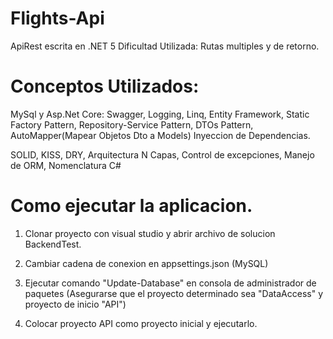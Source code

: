 # Flights-Api
ApiRest escrita en .NET 5
Dificultad Utilizada: Rutas multiples y de retorno.
# Conceptos Utilizados: 
MySql y Asp.Net Core:
Swagger,
Logging,
Linq,
Entity Framework,
Static Factory Pattern,
Repository-Service Pattern,
DTOs Pattern,
AutoMapper(Mapear Objetos Dto a Models)
Inyeccion de Dependencias.

SOLID,
KISS,
DRY,
Arquitectura N Capas,
Control de excepciones,
Manejo de ORM,
Nomenclatura C#

# Como ejecutar la aplicacion.

1. Clonar proyecto con visual studio y abrir archivo de solucion BackendTest.

2. Cambiar cadena de conexion en appsettings.json (MySQL)

3. Ejecutar comando "Update-Database" en consola de administrador de paquetes (Asegurarse que el proyecto determinado sea "DataAccess" y proyecto de inicio "API")

4. Colocar proyecto API como proyecto inicial y ejecutarlo.
